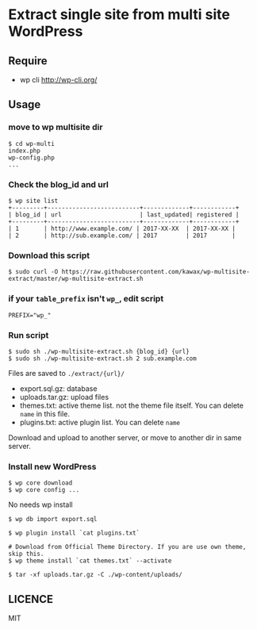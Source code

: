 # Extract single site from multi site WordPress

## Require
- wp cli http://wp-cli.org/

## Usage

### move to wp multisite dir
```
$ cd wp-multi
index.php
wp-config.php
...
```

### Check the blog_id and url
```
$ wp site list
+---------+--------------------------+-------------+------------+
| blog_id | url                      | last_updated| registered |
+---------+--------------------------+-------------+------------+
| 1       | http://www.example.com/ | 2017-XX-XX  | 2017-XX-XX |
| 2       | http://sub.example.com/ | 2017        | 2017       |
```

### Download this script
```
$ sudo curl -O https://raw.githubusercontent.com/kawax/wp-multisite-extract/master/wp-multisite-extract.sh
```

### if your `table_prefix` isn't `wp_`, edit script
```
PREFIX="wp_"
```

### Run script

```
$ sudo sh ./wp-multisite-extract.sh {blog_id} {url}
$ sudo sh ./wp-multisite-extract.sh 2 sub.example.com
```

Files are saved to `./extract/{url}/`

- export.sql.gz: database
- uploads.tar.gz: upload files
- themes.txt: active theme list. not the theme file itself. You can delete `name` in this file.
- plugins.txt: active plugin list. You can delete `name`


Download and upload to another server, or move to another dir in same server.

### Install new WordPress
```
$ wp core download
$ wp core config ...
```

No needs wp install

```
$ wp db import export.sql

$ wp plugin install `cat plugins.txt`
```

```
# Download from Official Theme Directory. If you are use own theme, skip this.
$ wp theme install `cat themes.txt` --activate

$ tar -xf uploads.tar.gz -C ./wp-content/uploads/
```

## LICENCE
MIT
